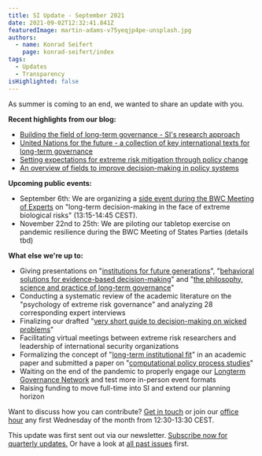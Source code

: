 ```yaml
---
title: SI Update - September 2021
date: 2021-09-02T12:32:41.841Z
featuredImage: martin-adams-v75yeqjp4pe-unsplash.jpg
authors:
  - name: Konrad Seifert
    page: konrad-seifert/index
tags:
  - Updates
  - Transparency
isHighlighted: false
---
```

As summer is coming to an end, we wanted to share an update with you.

**Recent highlights from our blog:**

* [Building the field of long-term governance - SI's research approach](/blog/post/building-the-field-of-long-term-governance-si%E2%80%99s-research-approach/)
* [United Nations for the future - a collection of key international texts for long-term governance](/blog/post/united-nations-for-the-future-a-collection-of-key-international-texts-for-long-term-governance/)
* [Setting expectations for extreme risk mitigation through policy change](/blog/post/setting-expectations-for-extreme-risk-mitigation-through-policy-change/)
* [An overview of fields to improve decision-making in policy systems](/blog/post/an-overview-of-fields-to-improve-decisions-in-policy-and-practice/)

**Upcoming public events:**

* September 6th: We are organizing a [side event during the BWC Meeting of Experts](/blog/post/lunch-event-during-bwc-meeting-of-experts/) on "long-term decision-making in the face of extreme biological risks" (13:15-14:45 CEST).
* November 22nd to 25th: We are piloting our tabletop exercise on pandemic resilience during the BWC Meeting of States Parties (details tbd)

**What else we're up to:**

* Giving presentations on "[institutions for future generations](https://www.youtube.com/watch?v=sgAMnGJSWkY)", "[behavioral solutions for evidence-based decision-making](/blog/post/2021-sdgs-learning-training-practice/)" and "[the philosophy, science and practice of long-term governance](https://mediaserver.unige.ch/play/151903)"
* Conducting a systematic review of the academic literature on the "psychology of extreme risk governance" and analyzing 28 corresponding expert interviews
* Finalizing our drafted "[very short guide to decision-making on wicked problems](https://drive.google.com/file/d/1DJGYeqiXN-CMooKoBECq7VOvP69tWuFL/view)"
* Facilitating virtual meetings between extreme risk researchers and leadership of international security organizations
* Formalizing the concept of "[long-term institutional fit](/project/public-policy-making-longterm-future/)" in an academic paper and submitted a paper on "[computational policy process studies](/project/computational-policy-process-studies/)"
* Waiting on the end of the pandemic to properly engage our [Longterm Governance Network](/project/longterm-governance-network/) and test more in-person event formats
* Raising funding to move full-time into SI and extend our planning horizon

Want to discuss how you can contribute? [Get in touch](mailto:konrad@simoninstitute.ch) or join our [office hour](/project/office-hour/) any first Wednesday of the month from 12:30-13:30 CEST.

This update was first sent out via our newsletter. [Subscribe now for quarterly updates.](https://simoninstitute.us1.list-manage.com/subscribe?u=5d7bba8c78d25d980050b3a16&id=dfb580ce4c) Or have a look at [all past issues](https://us1.campaign-archive.com/home/?u=5d7bba8c78d25d980050b3a16&id=dfb580ce4c) first.
